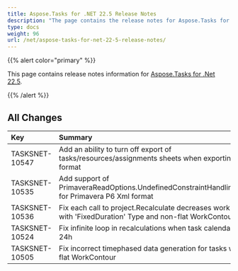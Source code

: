 ```yaml
---
title: Aspose.Tasks for .NET 22.5 Release Notes
description: "The page contains the release notes for Aspose.Tasks for .NET 22.5."
type: docs
weight: 96
url: /net/aspose-tasks-for-net-22-5-release-notes/
---
```


{{% alert color="primary" %}} 

This page contains release notes information for [Aspose.Tasks for .Net 22.5](https://downloads.aspose.com/tasks/net/new-releases/aspose.tasks-for-.net-22.5/).

{{% /alert %}}
## **All Changes**
|**Key**|**Summary**|**Issue Type**|
| :- | :- | :- |
| TASKSNET-10547 | Add an ability to turn off export of tasks/resources/assignments sheets when exporting to XLSX format | Enhancement |
| TASKSNET-10535 | Add support of PrimaveraReadOptions.UndefinedConstraintHandlingBehavior for Primavera P6 Xml format | Enhancement |
| TASKSNET-10536 | Fix each call to project.Recalculate decreases work of task with 'FixedDuration' Type and non-flat WorkContour | Bug |
| TASKSNET-10524 | Fix infinite loop in recalculations when task calendar is set to 24h | Bug |
| TASKSNET-10505 | Fix incorrect timephased data generation for tasks with non flat WorkContour  | Bug |
